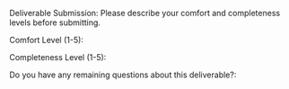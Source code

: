 Deliverable Submission: Please describe your comfort and completeness levels before submitting.

Comfort Level (1-5):

Completeness Level (1-5):

Do you have any remaining questions about this deliverable?:
